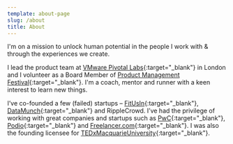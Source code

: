 ```yaml
---
template: about-page
slug: /about
title: About
---
```

I'm on a mission to unlock human potential in the people I work with & through the experiences we create.

I lead the product team at [VMware Pivotal Labs](https://tanzu.vmware.com/labs){:target="_blank"} in London and I volunteer as a Board Member of [Product Management Festival](https://productmanagementfestival.com/zurich/){:target="_blank"}. I'm a coach, mentor and runner with a keen interest to learn new things.

I’ve co-founded a few (failed) startups – [FitUsIn](https://www.smh.com.au/business/small-business/casual-gym-visit-app-an-australian-first-20130804-2r7h1.html){:target="_blank"}, [DataMunch](https://gust.com/companies/datamunch){:target="_blank"} and RippleCrowd. I’ve had the privilege of working with great companies and startups such as [PwC](https://www.pwc.com.au/){:target="_blank"}, [Podio](https://podio.com/){:target="_blank"} and [Freelancer.com](https://www.freelancer.com/){:target="_blank"}. I was also the founding licensee for [TEDxMacquarieUniversity](https://www.tedxmacquarieuni.com/){:target="_blank"}.